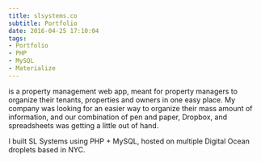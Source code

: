 ```yaml
---
title: slsystems.co
subtitle: Portfolio
date: 2016-04-25 17:10:04
tags:
- Portfolio
- PHP
- MySQL
- Materialize
---
```


is a property management web app, meant for property managers to organize their tenants, properties and owners in one easy place.
My company was looking for an easier way to organize their mass amount of information, and our combination of pen and paper, Dropbox, and spreadsheets was getting a little out of hand. 

I built SL Systems using PHP + MySQL, hosted on multiple Digital Ocean droplets based in NYC.
